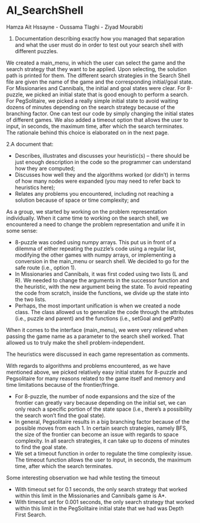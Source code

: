 # AI_SearchShell

Hamza Ait Hssayne - Oussama Tlaghi - Ziyad Mourabiti

1. Documentation describing exactly how you managed that separation and what the user must do in order to test out your search shell with different puzzles. 

We created a main_menu, in which the user can select the game and the search strategy that they want to be applied. Upon selecting, the solution path is printed for them. The different search strategies in the Search Shell file are given the name of the game and the corresponding initial/goal state. 
For Missionaries and Cannibals, the initial and goal states were clear. For 8-puzzle, we picked an initial state that is good enough to perform a search. For PegSolitaire, we picked a really simple initial state to avoid waiting dozens of minutes depending on the search strategy because of the branching factor.
One can test our code by simply changing the initial states of different games. 
We also added a timeout option that allows the user to input,  in seconds, the maximum time, after which the search terminates. The rationale behind this choice is elaborated on in the next page.

2.A document that:
- Describes, illustrates and discusses your heuristic(s) – there should be just enough description in the code so the programmer can understand how they are computed; 
- Discusses how well they and the algorithms worked (or didn’t) in terms of how many nodes were expanded (you may need to refer back to heuristics here); 
- Relates any problems you encountered, including not reaching a solution because of space or time complexity; and 


As a group, we started by working on the problem representation individually. When it came time to working on the search shell, we encountered a need to change the problem representation and unife it in some sense:
- 8-puzzle was coded using numpy arrays. This put us in front of a dilemma of either repeating the puzzle’s code using a regular list, modifying the other games with numpy arrays, or  implementing a conversion in the main_menu or search shell. We decided to go for the safe route (i.e., option 1).
- In Missionaries and Cannibals, it was first coded using two lists (L and R). We needed to change the arguments in the successor function and the heuristic, with the new argument being the state. To avoid repeating the code from scratch, inside the functions, we divide up the state into the two lists. 
- Perhaps, the most important unification is when we created a node class. The class allowed us to generalize the code through the attributes (i.e., puzzle and parent) and the functions (i.e., setGoal and getPath)


When it comes to the interface (main_menu), we were very relieved when passing the game name as a parameter to the search shell worked. That allowed us to truly make the shell problem-independent.

The heuristics were discussed in each game representation as comments.

With regards to algorithms and problems encountered, as we have mentioned above, we picked relatively easy initial states for 8-puzzle and Pegsolitaire for many reasons related to the game itself and memory and time limitations because of the frontier/fringe. 
- For 8-puzzle, the number of node expansions and the size of the frontier can greatly vary because depending on the initial set, we can only reach a specific portion of the state space (i.e., there’s a possibility the search won’t find the goal state). 
- In general, Pegsolitaire results in a big branching factor because of the possible moves from each 1. In certain search strategies, namely BFS, the size of the frontier can become an issue with regards to space complexity. In all search strategies, it can take up to dozens of minutes to find the goal state. 
- We set a timeout function in order to regulate the time complexity issue. The timeout function allows the user to input,  in seconds, the maximum time, after which the search terminates.

Some interesting observation we had while testing the timeout
- With timeout set for 0.1 seconds, the only search strategy that worked within this limit in the Missionaries and Cannibals game is A*.
- With timeout set for 0.001 seconds, the only search strategy that worked within this limit in the PegSolitaire initial state that we had was Depth First Search.
